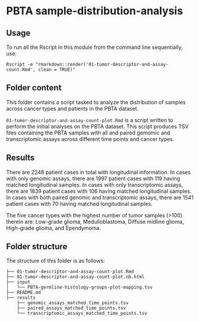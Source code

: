 # PBTA sample-distribution-analysis

## Usage

To run all the Rscript in this module from the command line sequentially, use:

```
Rscript -e "rmarkdown::render('01-tumor-descriptor-and-assay-count.Rmd', clean = TRUE)"
```

## Folder content

This folder contains a script tasked to analyze the distribution of samples across cancer types and patients in the PBTA dataset.

`01-tumor-descriptor-and-assay-count-plot.Rmd` is a script written to perform the initial analyses on the PBTA dataset. This script produces TSV files containing the PBTA samples with all and paired gemomic and transcriptomic assays across different time points and cancer types.   

## Results

There are 2248 patient cases in total with longitudinal information. In cases with only genomic assays, there are 1997 patient cases with 119 having matched longitudinal samples. In cases with only transcriptomic assays, there are 1839 patient cases with 106 having matched longitudinal samples. In cases with both paired genomic and transcriptomic assays, there are 1541 patient cases with 70 having matched longitudinal samples.

The five cancer types with the highest number of tumor samples (>100) therein are: Low-grade glioma, Medulloblastoma, Diffuse midline glioma, High-grade glioma, and Ependymoma. 



## Folder structure 

The structure of this folder is as follows:

```
├── 01-tumor-descriptor-and-assay-count-plot.Rmd
├── 01-tumor-descriptor-and-assay-count-plot.nb.html
├── input
│   └── PBTA-germline-histology-groups-plot-mapping.tsv
├── README.md
├── results
    ├── genomic_assays_matched_time_points.tsv
    ├── paired_assays_matched_time_points.tsv
    └── transcriptomic_assays_matched_time_points.tsv
```

